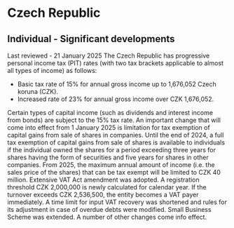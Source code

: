 # Czech Republic
## Individual - Significant developments
Last reviewed - 21 January 2025
The Czech Republic has progressive personal income tax (PIT) rates (with two tax brackets applicable to almost all types of income) as follows:
  * Basic tax rate of 15% for annual gross income up to 1,676,052 Czech koruna (CZK).
  * Increased rate of 23% for annual gross income over CZK 1,676,052.


Certain types of capital income (such as dividends and interest income from bonds) are subject to the 15% tax rate.
An important change that will come into effect from 1 January 2025 is limitation for tax exemption of capital gains from sale of shares in companies. Until the end of 2024, a full tax exemption of capital gains from sale of shares is available to individuals if the individual owned the shares for a period exceeding three years for shares having the form of securities and five years for shares in other companies. From 2025, the maximum annual amount of income (i.e. the sales price of the shares) that can be tax exempt will be limited to CZK 40 million.
Extensive VAT Act amendment was adopted. A registration threshold CZK 2,000,000 is newly calculated for calendar year. If the turnover exceeds CZK 2,536,500, the entity becomes a VAT payer immediately. A time limit for input VAT recovery was shortened and rules for its adjustment in case of overdue debts were modified. Small Business Scheme was extended. A number of other changes come info effect.
